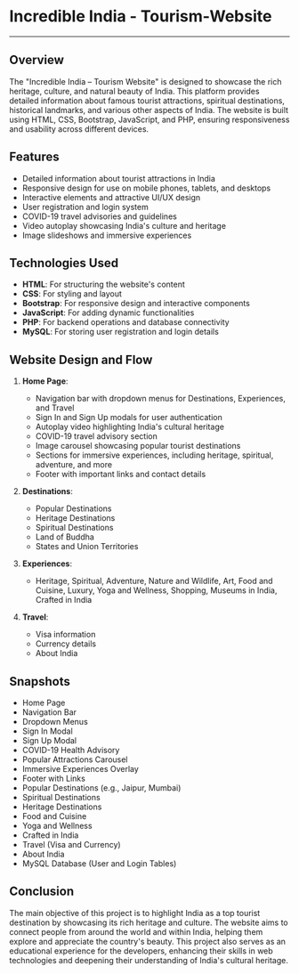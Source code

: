 # Incredible India - Tourism-Website

---

## Overview

The "Incredible India – Tourism Website" is designed to showcase the rich heritage, culture, and natural beauty of India. This platform provides detailed information about famous tourist attractions, spiritual destinations, historical landmarks, and various other aspects of India. The website is built using HTML, CSS, Bootstrap, JavaScript, and PHP, ensuring responsiveness and usability across different devices.

## Features

- Detailed information about tourist attractions in India
- Responsive design for use on mobile phones, tablets, and desktops
- Interactive elements and attractive UI/UX design
- User registration and login system
- COVID-19 travel advisories and guidelines
- Video autoplay showcasing India's culture and heritage
- Image slideshows and immersive experiences

## Technologies Used

- **HTML**: For structuring the website's content
- **CSS**: For styling and layout
- **Bootstrap**: For responsive design and interactive components
- **JavaScript**: For adding dynamic functionalities
- **PHP**: For backend operations and database connectivity
- **MySQL**: For storing user registration and login details

## Website Design and Flow

1. **Home Page**: 
   - Navigation bar with dropdown menus for Destinations, Experiences, and Travel
   - Sign In and Sign Up modals for user authentication
   - Autoplay video highlighting India's cultural heritage
   - COVID-19 travel advisory section
   - Image carousel showcasing popular tourist destinations
   - Sections for immersive experiences, including heritage, spiritual, adventure, and more
   - Footer with important links and contact details

2. **Destinations**:
   - Popular Destinations
   - Heritage Destinations
   - Spiritual Destinations
   - Land of Buddha
   - States and Union Territories

3. **Experiences**:
   - Heritage, Spiritual, Adventure, Nature and Wildlife, Art, Food and Cuisine, Luxury, Yoga and Wellness, Shopping, Museums in India, Crafted in India

4. **Travel**:
   - Visa information
   - Currency details
   - About India

## Snapshots

- Home Page
- Navigation Bar
- Dropdown Menus
- Sign In Modal
- Sign Up Modal
- COVID-19 Health Advisory
- Popular Attractions Carousel
- Immersive Experiences Overlay
- Footer with Links
- Popular Destinations (e.g., Jaipur, Mumbai)
- Spiritual Destinations
- Heritage Destinations
- Food and Cuisine
- Yoga and Wellness
- Crafted in India
- Travel (Visa and Currency)
- About India
- MySQL Database (User and Login Tables)

## Conclusion

The main objective of this project is to highlight India as a top tourist destination by showcasing its rich heritage and culture. The website aims to connect people from around the world and within India, helping them explore and appreciate the country's beauty. This project also serves as an educational experience for the developers, enhancing their skills in web technologies and deepening their understanding of India's cultural heritage.

